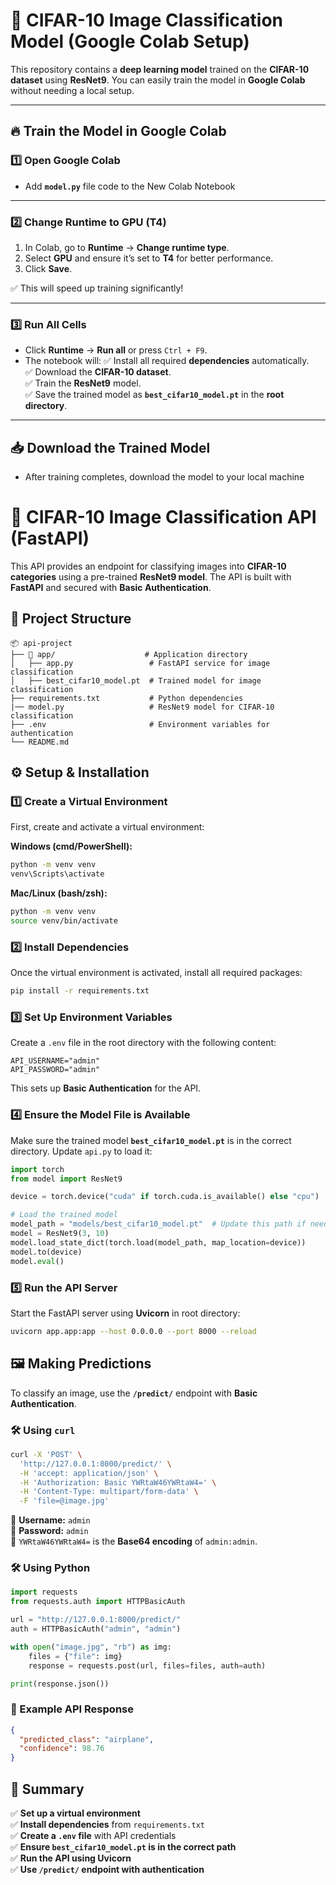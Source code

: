 # 🚀 CIFAR-10 Image Classification Model (Google Colab Setup)

This repository contains a **deep learning model** trained on the **CIFAR-10 dataset** using **ResNet9**. You can easily train the model in **Google Colab** without needing a local setup.

---

## 🔥 Train the Model in Google Colab

### 1️⃣ Open Google Colab
 - Add **`model.py`** file code to the New Colab Notebook

---

### 2️⃣ Change Runtime to **GPU (T4)**
1. In Colab, go to **Runtime** → **Change runtime type**.
2. Select **GPU** and ensure it’s set to **T4** for better performance.
3. Click **Save**.

✅ This will speed up training significantly!

---

### 3️⃣ Run All Cells
- Click **Runtime** → **Run all** or press `Ctrl + F9`.
- The notebook will:
  ✅ Install all required **dependencies** automatically.  
  ✅ Download the **CIFAR-10 dataset**.  
  ✅ Train the **ResNet9** model.  
  ✅ Save the trained model as **`best_cifar10_model.pt`** in the **root directory**.  

---

## 📥 Download the Trained Model
- After training completes, download the model to your local machine


# 🚀 CIFAR-10 Image Classification API (FastAPI)

This API provides an endpoint for classifying images into **CIFAR-10 categories** using a pre-trained **ResNet9 model**. The API is built with **FastAPI** and secured with **Basic Authentication**.

## 📂 Project Structure
```
📦 api-project
├── 📁 app/                    # Application directory
│   ├── app.py                 # FastAPI service for image classification
│   ├── best_cifar10_model.pt  # Trained model for image classification
├── requirements.txt           # Python dependencies
|── model.py                   # ResNet9 model for CIFAR-10 classification
├── .env                       # Environment variables for authentication
└── README.md
```

## ⚙️ Setup & Installation

### 1️⃣ Create a Virtual Environment
First, create and activate a virtual environment:

**Windows (cmd/PowerShell):**
```sh
python -m venv venv
venv\Scripts\activate
```

**Mac/Linux (bash/zsh):**
```sh
python -m venv venv
source venv/bin/activate
```

### 2️⃣ Install Dependencies
Once the virtual environment is activated, install all required packages:
```sh
pip install -r requirements.txt
```

### 3️⃣ Set Up Environment Variables
Create a `.env` file in the root directory with the following content:
```
API_USERNAME="admin"
API_PASSWORD="admin"
```
This sets up **Basic Authentication** for the API.

### 4️⃣ Ensure the Model File is Available
Make sure the trained model **`best_cifar10_model.pt`** is in the correct directory. Update `api.py` to load it:
```python
import torch
from model import ResNet9

device = torch.device("cuda" if torch.cuda.is_available() else "cpu")

# Load the trained model
model_path = "models/best_cifar10_model.pt"  # Update this path if needed
model = ResNet9(3, 10)
model.load_state_dict(torch.load(model_path, map_location=device))
model.to(device)
model.eval()
```

### 5️⃣ Run the API Server
Start the FastAPI server using **Uvicorn** in root directory:
```sh
uvicorn app.app:app --host 0.0.0.0 --port 8000 --reload
```

## 🖼️ Making Predictions
To classify an image, use the **`/predict/`** endpoint with **Basic Authentication**.

### 🛠️ Using `curl`
```sh
curl -X 'POST' \
  'http://127.0.0.1:8000/predict/' \
  -H 'accept: application/json' \
  -H 'Authorization: Basic YWRtaW46YWRtaW4=' \
  -H 'Content-Type: multipart/form-data' \
  -F 'file=@image.jpg'
```
🔹 **Username:** `admin`  
🔹 **Password:** `admin`  
🔹 `YWRtaW46YWRtaW4=` is the **Base64 encoding** of `admin:admin`.

### 🛠️ Using Python
```python
import requests
from requests.auth import HTTPBasicAuth

url = "http://127.0.0.1:8000/predict/"
auth = HTTPBasicAuth("admin", "admin")

with open("image.jpg", "rb") as img:
    files = {"file": img}
    response = requests.post(url, files=files, auth=auth)

print(response.json())
```

### 📜 Example API Response
```json
{
  "predicted_class": "airplane",
  "confidence": 98.76
}
```

## 🎯 Summary
✅ **Set up a virtual environment**  
✅ **Install dependencies** from `requirements.txt`  
✅ **Create a `.env` file** with API credentials  
✅ **Ensure `best_cifar10_model.pt` is in the correct path**  
✅ **Run the API using Uvicorn**  
✅ **Use `/predict/` endpoint with authentication**  

